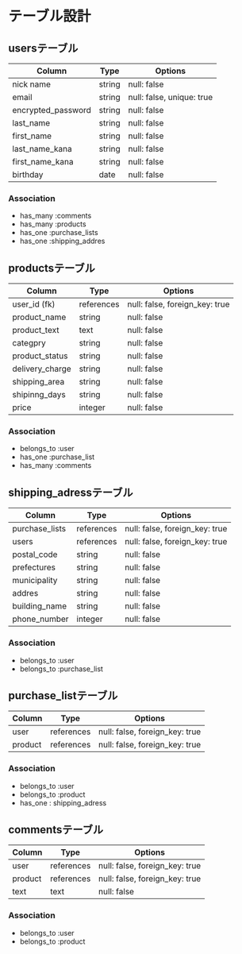 # テーブル設計

## usersテーブル

| Column            | Type   | Options                   |
|-------------------|--------|---------------------------|
|nick name          | string | null: false               |
|email              | string | null: false, unique: true |
|encrypted_password | string | null: false               |
|last_name          | string | null: false               |
|first_name         | string | null: false               |
|last_name_kana     | string | null: false               |
|first_name_kana    | string | null: false               |
|birthday           | date   | null: false               |

### Association

- has_many :comments
- has_many :products
- has_one :purchase_lists
- has_one :shipping_addres

## productsテーブル

| Column            | Type       | Options                       |
|-------------------|------------|-------------------------------|
|user_id (fk)       | references | null: false, foreign_key: true|
|product_name       | string     | null: false                   |
|product_text       | text       | null: false                   |
|categpry           | string     | null: false                   |
|product_status     | string     | null: false                   |
|delivery_charge    | string     | null: false                   |
|shipping_area      | string     | null: false                   |
|shipinng_days      | string     | null: false                   |
|price              | integer    | null: false                   |

### Association

- belongs_to :user
- has_one :purchase_list
- has_many :comments

## shipping_adressテーブル

| Column            | Type       | Options                       |
|-------------------|------------|-------------------------------|
|purchase_lists     | references | null: false, foreign_key: true|
|users              | references | null: false, foreign_key: true|
|postal_code        | string     | null: false                   |
|prefectures        | string     | null: false                   |
|municipality       | string     | null: false                   |
|addres             | string     | null: false                   |
|building_name      | string     | null: false                   |
|phone_number       | integer    | null: false                   |

### Association

- belongs_to :user
- belongs_to :purchase_list

## purchase_listテーブル

| Column   | Type       | Options                       |
|----------|------------|-------------------------------|
|user      |references  |null: false, foreign_key: true |
|product   |references  |null: false, foreign_key: true |

### Association

- belongs_to :user
- belongs_to :product
- has_one : shipping_adress

## commentsテーブル

| Column   | Type       | Options                       |
|----------|------------|-------------------------------|
|user      |references  |null: false, foreign_key: true |
|product   |references  |null: false, foreign_key: true |
|text      |text        |null: false                    |

### Association

- belongs_to :user
- belongs_to :product